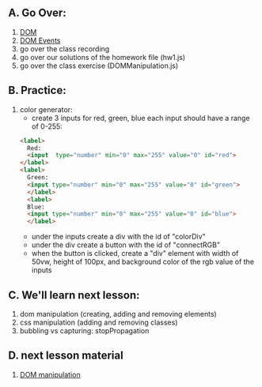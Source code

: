 ## A. Go Over:

1. [DOM](https://www.youtube.com/watch?v=KShnPYN-voI)
2. [DOM Events](https://www.youtube.com/watch?v=XF1_MlZ5l6M)
3. go over the class recording
4. go over our solutions of the homework file (hw1.js)
5. go over the class exercise (DOMManipulation.js)


## B. Practice:
1. color generator:
   * create 3 inputs for red, green, blue
      each input should have a range of 0-255:
    ```html
    <label>
      Red:
      <input  type="number" min="0" max="255" value="0" id="red">
    </label>
    <label>
      Green:
      <input type="number" min="0" max="255" value="0" id="green">
      </label>
      <label>
      Blue:
      <input type="number" min="0" max="255" value="0" id="blue">
      </label>
      ```
   * under the inputs create a div with the id of "colorDiv" 
   * under the div create a button with the id of "connectRGB" 
   * when the button is clicked, create a "div" element with width of 50vw, height of 100px, and background color of the rgb value of the inputs



## C. We'll learn next lesson:

1. dom manipulation (creating, adding and removing elements)
2. css manipulation (adding and removing classes)
3. bubbling vs capturing: stopPropagation
## D. next lesson material

1. [DOM manipulation](https://www.youtube.com/watch?v=y17RuWkWdn8)
